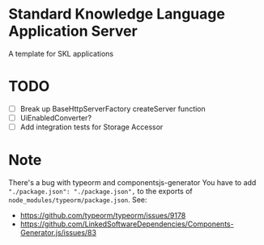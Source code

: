 # Standard Knowledge Language Application Server

A template for SKL applications

# TODO
 - [ ] Break up BaseHttpServerFactory createServer function
 - [ ] UiEnabledConverter?
 - [ ] Add integration tests for Storage Accessor

# Note
There's a bug with typeorm and componentsjs-generator
You have to add `"./package.json": "./package.json",` to the exports of `node_modules/typeorm/package.json`.
See:
- https://github.com/typeorm/typeorm/issues/9178
- https://github.com/LinkedSoftwareDependencies/Components-Generator.js/issues/83
